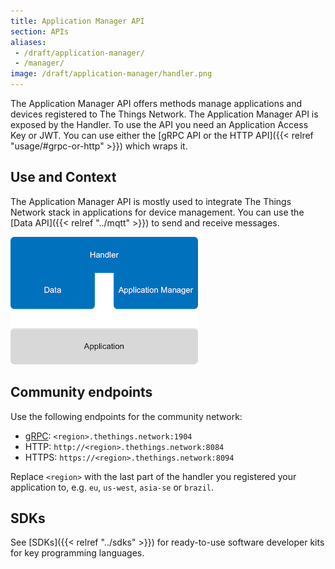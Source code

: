 ```yaml
---
title: Application Manager API
section: APIs
aliases:
 - /draft/application-manager/
 - /manager/
image: /draft/application-manager/handler.png
---
```


The Application Manager API offers methods manage applications and devices registered to The Things Network. The Application Manager API is exposed by the Handler. To use the API you need an Application Access Key or JWT. You can use either the [gRPC API or the HTTP API]({{< relref "usage/#grpc-or-http" >}}) which wraps it.

## Use and Context

The Application Manager API is mostly used to integrate The Things Network stack in applications for device management. You can use the [Data API]({{< relref "../mqtt" >}}) to send and receive messages.

![Handler APIs](handler.png)

## Community endpoints
Use the following endpoints for the community network:

- [gRPC](http://www.grpc.io/): `<region>.thethings.network:1904`
- HTTP: `http://<region>.thethings.network:8084`
- HTTPS: `https://<region>.thethings.network:8094`

Replace `<region>` with the last part of the handler you registered your application to, e.g. `eu`, `us-west`, `asia-se` or `brazil`.

## SDKs

See [SDKs]({{< relref "../sdks" >}}) for ready-to-use software developer kits for key programming languages.
